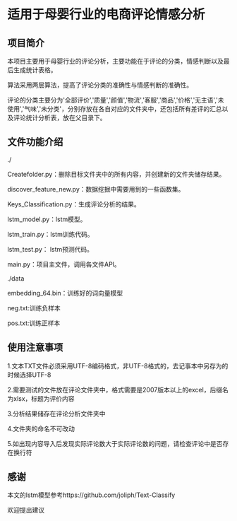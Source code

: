 # 适用于母婴行业的电商评论情感分析

## 项目简介

本项目主要用于母婴行业的评论分析，主要功能在于评论的分类，情感判断以及最后生成统计表格。

算法采用两层算法，提高了评论分类的准确性与情感判断的准确性。

评论的分类主要分为'全部评价','质量','颜值','物流','客服','商品','价格','无主语','未使用','气味','未分类'，分别存放在各自对应的文件夹中，还包括所有差评的汇总以及评论统计分析表，放在父目录下。

## 文件功能介绍

./

Createfolder.py：删除目标文件夹中的所有内容，并创建新的文件夹储存结果。

discover_feature_new.py：数据挖掘中需要用到的一些函数集。

Keys_Classification.py：生成评论分析的结果。

lstm_model.py：lstm模型。

lstm_train.py：lstm训练代码。

lstm_test.py： lstm预测代码。

main.py：项目主文件，调用各文件API。

./data

embedding_64.bin：训练好的词向量模型

neg.txt:训练负样本

pos.txt:训练正样本

## 使用注意事项

1.文本TXT文件必须采用UTF-8编码格式，非UTF-8格式的，去记事本中另存为的时候选择UTF-8

2.需要测试的文件放在评论文件夹中，格式需要是2007版本以上的excel，后缀名为xlsx，标题为评价内容

3.分析结果储存在评论分析文件夹中

4.文件夹的命名不可改动

5.如出现内容导入后发现实际评论数大于实际评论数的问题，请检查评论中是否存在换行符

## 感谢

本文的lstm模型参考https://github.com/joliph/Text-Classify

欢迎提出建议

